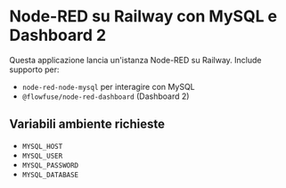 # Node-RED su Railway con MySQL e Dashboard 2

Questa applicazione lancia un'istanza Node-RED su Railway. Include supporto per:
- `node-red-node-mysql` per interagire con MySQL
- `@flowfuse/node-red-dashboard` (Dashboard 2)

## Variabili ambiente richieste

- `MYSQL_HOST`
- `MYSQL_USER`
- `MYSQL_PASSWORD`
- `MYSQL_DATABASE`
